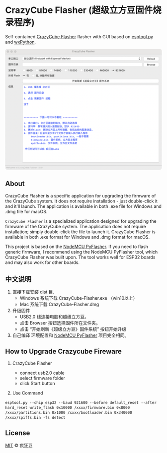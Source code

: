 # CrazyCube Flasher (超级立方豆固件烧录程序)



Self-contained [CrazyCube Flasher](https://github.com/nodemcu/nodemcu-firmware) flasher with GUI based on [esptool.py](https://github.com/espressif/esptool) and [wxPython](https://www.wxpython.org/).

![Image of CrazyCube Flasher GUI](images/gui.png)




## About
CrazyCube Flasher is a specific application for upgrading the firmware of the CrazyCube system. It does not require installation - just double-click it and it'll launch. The application is available in both .exe file for Windows and .dmg file for macOS.


`CrazyCube Flasher` is a specialized application designed for upgrading the firmware of the CrazyCube system. The application does not require installation; simply double-click the file to launch it. CrazyCube Flasher is available in both .exe format for Windows and .dmg format for macOS.

This project is based on the [NodeMCU PyFlasher](https://github.com/marcelstoer/nodemcu-pyflasher). If you need to flash generic firmware, I recommend using the NodeMCU PyFlasher tool, which CrazyCube Flasher was built upon. The tool works well for ESP32 boards and may also work for other boards.






## 中文说明
1.  直接下载安装 dist 目.
	* Windows 系统下载 CrazyCube-Flasher.exe （win10以上）
	* Mac 系统下载 CrazyCube-Flasher.dmg
3. 升级固件
	* USB2.0 线连接电脑和超级立方豆。
	* 点击 Browser 按钮选择固件所在文件夹。
	* 点击 “开始刷新《超级立方豆》固件系统” 按钮开始升级
1.   自己编译 环境配置和  [NodeMCU PyFlasher](https://github.com/marcelstoer/nodemcu-pyflasher) 项目完全相同。 




## How to Upgrade Crazycube Fireware

1. CrazyCube Flasher
	* connect usb2.0 cable
	* select firmware folder
	* click Start button
	
2. Use Command
```
esptool.py --chip esp32 --baud 921600 --before default_reset --after hard_reset write_flash 0x10000 /xxxx/firmware.bin 0x8000 /xxxx/partitions.bin 0x1000 /xxxx/bootloader.bin 0x340000 /xxxx/spiffs.bin -fs detect
```

## License
[MIT](http://opensource.org/licenses/MIT) © 疯狂豆

